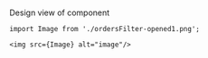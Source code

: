```tsx { "file": "./OrdersFilterOpenedPage.tsx" }
```
Design view of component

```tsx
import Image from './ordersFilter-opened1.png';

<img src={Image} alt="image"/>
```

